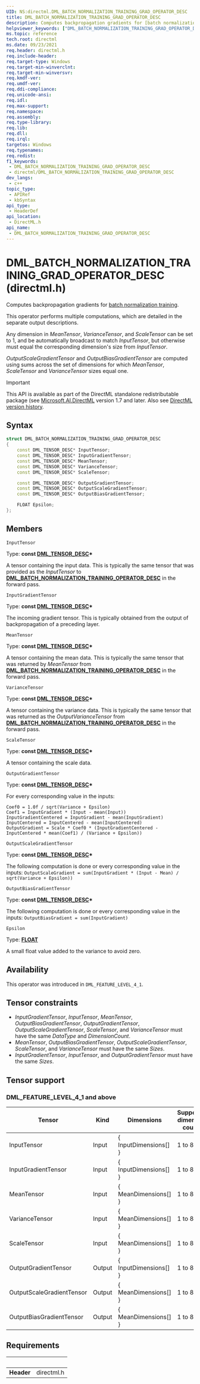 ```yaml
---
UID: NS:directml.DML_BATCH_NORMALIZATION_TRAINING_GRAD_OPERATOR_DESC
title: DML_BATCH_NORMALIZATION_TRAINING_GRAD_OPERATOR_DESC
description: Computes backpropagation gradients for [batch normalization training](/windows/win32/api/directml/ns-directml-dml_batch_normalization_training_operator_desc).
helpviewer_keywords: ["DML_BATCH_NORMALIZATION_TRAINING_GRAD_OPERATOR_DESC","DML_BATCH_NORMALIZATION_TRAINING_GRAD_OPERATOR_DESC structure","direct3d12.dml_batch_normalization_training_grad_operator_desc","directml/DML_BATCH_NORMALIZATION_TRAINING_GRAD_OPERATOR_DESC"]
ms.topic: reference
tech.root: directml
ms.date: 09/23/2021
req.header: directml.h
req.include-header: 
req.target-type: Windows
req.target-min-winverclnt: 
req.target-min-winversvr: 
req.kmdf-ver: 
req.umdf-ver: 
req.ddi-compliance: 
req.unicode-ansi: 
req.idl: 
req.max-support: 
req.namespace: 
req.assembly: 
req.type-library: 
req.lib: 
req.dll: 
req.irql: 
targetos: Windows
req.typenames: 
req.redist: 
f1_keywords:
 - DML_BATCH_NORMALIZATION_TRAINING_GRAD_OPERATOR_DESC
 - directml/DML_BATCH_NORMALIZATION_TRAINING_GRAD_OPERATOR_DESC
dev_langs:
 - c++
topic_type:
 - APIRef
 - kbSyntax
api_type:
 - HeaderDef
api_location:
 - DirectML.h
api_name:
 - DML_BATCH_NORMALIZATION_TRAINING_GRAD_OPERATOR_DESC
---
```


# DML_BATCH_NORMALIZATION_TRAINING_GRAD_OPERATOR_DESC (directml.h)

Computes backpropagation gradients for [batch normalization training](/windows/win32/api/directml/ns-directml-dml_batch_normalization_training_operator_desc).

This operator performs multiple computations, which are detailed in the separate output descriptions.

Any dimension in *MeanTensor*, *VarianceTensor*, and *ScaleTensor* can be set to 1, and be automatically broadcast to match *InputTensor*, but otherwise must equal the corresponding dimension's size from *InputTensor*. 

*OutputScaleGradientTensor* and *OutputBiasGradientTensor* are computed using sums across the set of dimensions for which *MeanTensor*, *ScaleTensor* and *VarianceTensor* sizes equal one.

> [!IMPORTANT]
> This API is available as part of the DirectML standalone redistributable package (see [Microsoft.AI.DirectML](https://www.nuget.org/packages/Microsoft.AI.DirectML/) version 1.7 and later. Also see [DirectML version history](../dml-version-history.md).

## Syntax
```cpp
struct DML_BATCH_NORMALIZATION_TRAINING_GRAD_OPERATOR_DESC
{
    const DML_TENSOR_DESC* InputTensor;
    const DML_TENSOR_DESC* InputGradientTensor;
    const DML_TENSOR_DESC* MeanTensor;
    const DML_TENSOR_DESC* VarianceTensor;
    const DML_TENSOR_DESC* ScaleTensor;

    const DML_TENSOR_DESC* OutputGradientTensor;
    const DML_TENSOR_DESC* OutputScaleGradientTensor;
    const DML_TENSOR_DESC* OutputBiasGradientTensor;

    FLOAT Epsilon;
};
```

## Members

`InputTensor`

Type: **const [DML_TENSOR_DESC](/windows/win32/api/directml/ns-directml-dml_tensor_desc)\***

A tensor containing the input data. This is typically the same tensor that was provided as the *InputTensor* to [**DML_BATCH_NORMALIZATION_TRAINING_OPERATOR_DESC**](/windows/win32/api/directml/ns-directml-dml_batch_normalization_training_operator_desc) in the forward pass.

`InputGradientTensor`

Type: **const [DML_TENSOR_DESC](/windows/win32/api/directml/ns-directml-dml_tensor_desc)\***

The incoming gradient tensor. This is typically obtained from the output of backpropagation of a preceding layer.  

`MeanTensor`

Type: **const [DML_TENSOR_DESC](/windows/win32/api/directml/ns-directml-dml_tensor_desc)\***

A tensor containing the mean data. This is typically the same tensor that was returned by *MeanTensor* from [**DML_BATCH_NORMALIZATION_TRAINING_OPERATOR_DESC**](/windows/win32/api/directml/ns-directml-dml_batch_normalization_training_operator_desc) in the forward pass.

`VarianceTensor`

Type: **const [DML_TENSOR_DESC](/windows/win32/api/directml/ns-directml-dml_tensor_desc)\***

A tensor containing the variance data. This is typically the same tensor that was returned as the *OutputVarianceTensor* from [**DML_BATCH_NORMALIZATION_TRAINING_OPERATOR_DESC**](/windows/win32/api/directml/ns-directml-dml_batch_normalization_training_operator_desc) in the forward pass. 

`ScaleTensor`

Type: **const [DML_TENSOR_DESC](/windows/win32/api/directml/ns-directml-dml_tensor_desc)\***

A tensor containing the scale data.

`OutputGradientTensor`

Type: **const [DML_TENSOR_DESC](/windows/win32/api/directml/ns-directml-dml_tensor_desc)\***

For every corresponding value in the inputs:  

```
Coef0 = 1.0f / sqrt(Variance + Epsilon)
Coef1 = InputGradient * (Input - mean(Input))
InputGradientCentered = InputGradient - mean(InputGradient)
InputCentered = InputCentered - mean(InputCentered)
OutputGradient = Scale * Coef0 * (InputGradientCentered - InputCentered * mean(Coef1) / (Variance + Epsilon))
```

`OutputScaleGradientTensor`

Type: **const [DML_TENSOR_DESC](/windows/win32/api/directml/ns-directml-dml_tensor_desc)\***

The following computation is done or every corresponding value in the inputs: `OutputScaleGradient = sum(InputGradient * (Input - Mean) / sqrt(Variance + Epsilon))`

`OutputBiasGradientTensor`

Type: **const [DML_TENSOR_DESC](/windows/win32/api/directml/ns-directml-dml_tensor_desc)\***

The following computation is done or every corresponding value in the inputs: `OutputBiasGradient = sum(InputGradient)`  

`Epsilon`

Type: [**FLOAT**](/windows/desktop/winprog/windows-data-types)

A small float value added to the variance to avoid zero.

## Availability
This operator was introduced in `DML_FEATURE_LEVEL_4_1`.

## Tensor constraints
* *InputGradientTensor*, *InputTensor*, *MeanTensor*, *OutputBiasGradientTensor*, *OutputGradientTensor*, *OutputScaleGradientTensor*, *ScaleTensor*, and *VarianceTensor* must have the same *DataType* and *DimensionCount*.
* *MeanTensor*, *OutputBiasGradientTensor*, *OutputScaleGradientTensor*, *ScaleTensor*, and *VarianceTensor* must have the same *Sizes*.
* *InputGradientTensor*, *InputTensor*, and *OutputGradientTensor* must have the same *Sizes*.

## Tensor support
### DML_FEATURE_LEVEL_4_1 and above
| Tensor | Kind | Dimensions | Supported dimension counts | Supported data types |
| ------ | ---- | ---------- | -------------------------- | -------------------- |
| InputTensor | Input | { InputDimensions[] } | 1 to 8 | FLOAT32, FLOAT16 |
| InputGradientTensor | Input | { InputDimensions[] } | 1 to 8 | FLOAT32, FLOAT16 |
| MeanTensor | Input | { MeanDimensions[] } | 1 to 8 | FLOAT32, FLOAT16 |
| VarianceTensor | Input | { MeanDimensions[] } | 1 to 8 | FLOAT32, FLOAT16 |
| ScaleTensor | Input | { MeanDimensions[] } | 1 to 8 | FLOAT32, FLOAT16 |
| OutputGradientTensor | Output | { InputDimensions[] } | 1 to 8 | FLOAT32, FLOAT16 |
| OutputScaleGradientTensor | Output | { MeanDimensions[] } | 1 to 8 | FLOAT32, FLOAT16 |
| OutputBiasGradientTensor | Output | { MeanDimensions[] } | 1 to 8 | FLOAT32, FLOAT16 |

## Requirements
| &nbsp; | &nbsp; |
| ---- |:---- |
| **Header** | directml.h |
